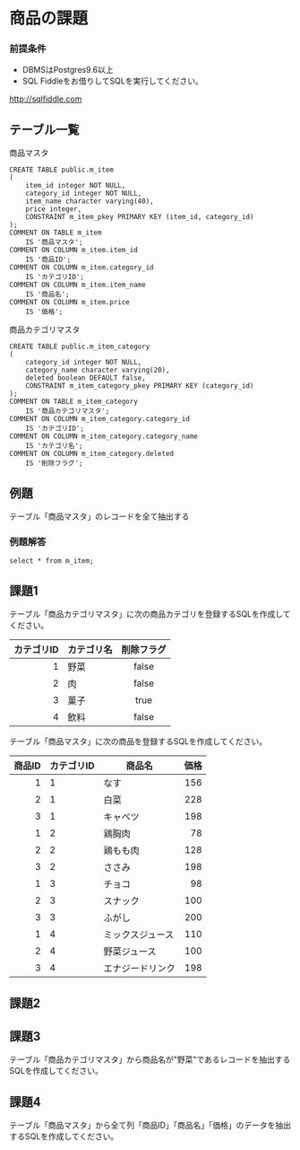 # 商品の課題

### 前提条件
- DBMSはPostgres9.6以上
- SQL Fiddleをお借りしてSQLを実行してください。

http://sqlfiddle.com

## テーブル一覧

商品マスタ
~~~
CREATE TABLE public.m_item
(
    item_id integer NOT NULL,
    category_id integer NOT NULL,
    item_name character varying(40),
    price integer,
    CONSTRAINT m_item_pkey PRIMARY KEY (item_id, category_id)
);
COMMENT ON TABLE m_item
    IS '商品マスタ';
COMMENT ON COLUMN m_item.item_id
    IS '商品ID';
COMMENT ON COLUMN m_item.category_id
    IS 'カテゴリID';
COMMENT ON COLUMN m_item.item_name
    IS '商品名';
COMMENT ON COLUMN m_item.price
    IS '価格';
~~~
商品カテゴリマスタ
~~~
CREATE TABLE public.m_item_category
(
    category_id integer NOT NULL,
    category_name character varying(20),
    deleted boolean DEFAULT false,
    CONSTRAINT m_item_category_pkey PRIMARY KEY (category_id)
);
COMMENT ON TABLE m_item_category
    IS '商品カテゴリマスタ';
COMMENT ON COLUMN m_item_category.category_id
    IS 'カテゴリID';
COMMENT ON COLUMN m_item_category.category_name
    IS 'カテゴリ名';
COMMENT ON COLUMN m_item_category.deleted
    IS '削除フラグ';
~~~

## 例題
テーブル「商品マスタ」のレコードを全て抽出する

### 例題解答
`select * from m_item;`

## 課題1
テーブル「商品カテゴリマスタ」に次の商品カテゴリを登録するSQLを作成してください。

| カテゴリID | カテゴリ名 | 削除フラグ |
|---:|----|:----:|
| 1 | 野菜 | false |
| 2 | 肉 | false |
| 3 | 菓子 | true |
| 4 | 飲料 | false |

テーブル「商品マスタ」に次の商品を登録するSQLを作成してください。

| 商品ID | カテゴリID | 商品名 | 価格 |
|---:|----|----|----:|
| 1 | 1 | なす | 156 |
| 2 | 1 | 白菜 | 228 |
| 3 | 1 | キャベツ | 198 |
| 1 | 2 | 鶏胸肉 | 78 |
| 2 | 2 | 鶏もも肉 | 128 |
| 3 | 2 | ささみ | 198 |
| 1 | 3 | チョコ | 98 |
| 2 | 3 | スナック | 100 |
| 3 | 3 | ふがし | 200 |
| 1 | 4 | ミックスジュース | 110 |
| 2 | 4 | 野菜ジュース | 100 |
| 3 | 4 | エナジードリンク | 198 |

## 課題2


## 課題3
テーブル「商品カテゴリマスタ」から商品名が"野菜"であるレコードを抽出するSQLを作成してください。

## 課題4
テーブル「商品マスタ」から全て列「商品ID」「商品名」「価格」のデータを抽出するSQLを作成してください。


